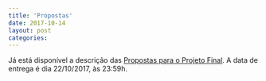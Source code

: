 ```yaml
---
title: 'Propostas'
date: 2017-10-14
layout: post
categories: 
---
```


Já está disponível a descrição das [Propostas para o Projeto Final](/datavis-course/tasks/2017-10-14-proposta). A data de entrega é dia 22/10/2017, às 23:59h.


